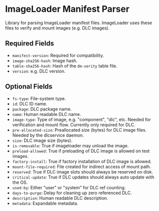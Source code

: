 # ImageLoader Manifest Parser

Library for parsing ImageLoader manifest files. ImageLoader uses these files
to verify and mount images (e.g. DLC images).

## Required Fields

- `manifest-version`: Required for compatibility.
- `image-sha256-hash`: Image hash.
- `table-sha256-hash`: Hash of the `dm-verity` table file.
- `version`: e.g. DLC version.

## Optional Fields

- `fs-type`: File-system type.
- `id`: DLC ID name.
- `package`: DLC package name.
- `name`: Human readable DLC name.
- `image-type`: Type of image, e.g. "component", "dlc", etc. Needed for
verification and mount flow. Currently only required for DLC.
- `pre-allocated-size`: Preallocated size (bytes) for DLC image files. Needed by
the dlcservice daemon.
- `size`: DLC image size (bytes).
- `is-removable`: True if imageloader may unload the image.
- `preload-allowed`: True if preloading of DLC image is allowed on test images.
- `factory-install`: True if factory installation of DLC image is allowed.
- `mount-file-required`: File created for indirect access of mount path.
- `reserved`: True if DLC image slots should always be reserved on disk.
- `critical-update`:  True if DLC updates should always auto update with the OS.
- `used-by`: Either "user" or "system" for DLC ref counting.
- `days-to-purge`: Delay for cleaning up zero referenced DLC.
- `description`: Human readable DLC description.
- `metadata`: Expandable metadata.
